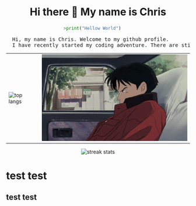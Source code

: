 <h1 align="center">Hi there 👋 My name is Chris</h1>

```python
                      >print("Hellow World")
```

<pre>
  Hi, my name is Chris. Welcome to my github profile.
  I have recently started my coding adventure. There are still                many things I need to learn.
</pre>
<table align="center">
  <tr>
    <td>
      <img src="https://kucielstats.vercel.app/api/top-langs/?username=KucielKrzysztof&layout=compact&theme=dracula" alt="top langs" style="width: 400px;">
    </td>
    <td>
      <img src="assets/car.gif" style="width: 400px;">
    </td>
  </tr>
</table>

<p align="center">
<img src="https://streak-stats.demolab.com/?user=KucielKrzysztof&theme=dracula" alt="streak stats">
</p>

# test test

## test test
